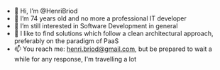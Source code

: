 - 👋 Hi, I’m @HenriBriod
- 🌱 I’m 74 years old and no more a professional IT developer
- 👀 I’m still interested in Software Development in general
- 💞️ I like to find solutions which follow a clean architectural approach, preferably on the paradigm of PaaS
- 📫 You reach me: henri.briod@gmail.com, but be prepared to wait a while for any response, I'm travelling a lot

<!---
HenriBriod/HenriBriod is a ✨ special ✨ repository because its `README.md` (this file) appears on your GitHub profile.
You can click the Preview link to take a look at your changes.
--->
